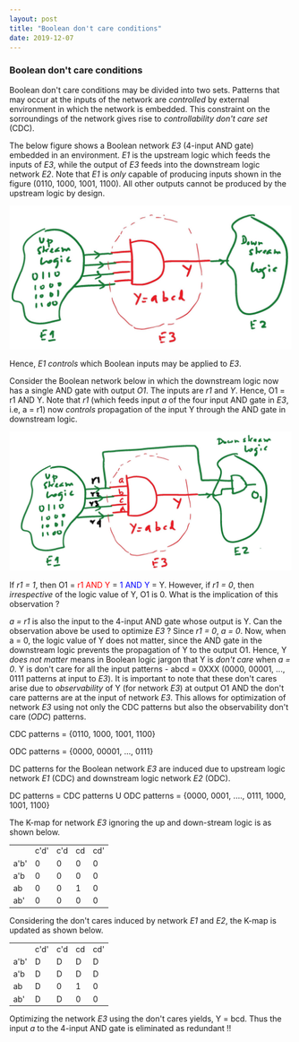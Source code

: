 ```yaml
---
layout: post
title: "Boolean don't care conditions"
date: 2019-12-07
---
```



### Boolean don't care conditions

Boolean don't care conditions may be divided into two sets. Patterns that may occur at the inputs of 
the network are *controlled* by external environment in which the network is embedded. This constraint on
the sorroundings of the network gives rise to *controllability don't care set* (CDC). 

The below figure shows a Boolean network *E3* (4-input AND gate) embedded in an environment. *E1* is the upstream logic which feeds the inputs of *E3*, while the output of *E3* feeds into the downstream logic network *E2*. Note that *E1* is *only* capable of producing inputs shown in the figure (0110, 1000, 1001, 1100). All other outputs cannot be produced by the upstream logic by design.

<img src="/images/cdc1-page-001.jpg" alt="Controllability don't cares" class="centerimage">

Hence, *E1* *controls* which Boolean inputs may be applied to *E3*. 

Consider the Boolean network below in which the downstream logic now has a single AND gate with output *O1*. The inputs are *r1* and *Y*. Hence, O1 = r1 AND Y. Note that *r1* (which feeds input *a* of the four input AND gate in *E3*, i.e, a = r1) now *controls* propagation of the input Y through the AND gate in downstream logic. 

<img src="/images/cdc2.jpg" alt="Observability don't cares" class="centerimage">

If *r1 = 1*, then O1 = <font color="red"> r1 AND Y </font> = <font color="blue"> 1 AND Y </font> = Y. However, if *r1 = 0*, then *irrespective* of the logic value of Y, O1 is 0. What is the implication of this observation ?

*a = r1* is also the input to the 4-input AND gate whose output is Y. Can the observation above be used to optimize *E3* ? Since *r1 = 0*, *a = 0*. Now, when a = 0, the logic value of Y does not matter, since the AND gate in the downstream logic prevents the propagation of Y to the output O1. Hence, Y *does not matter* means in Boolean logic jargon that Y is *don't care* when *a = 0*. Y is don't care for all the input patterns - abcd = 0XXX (0000, 00001, ..., 0111 patterns at input to *E3*). It is important to note that these don't cares arise due to *observability* of Y (for network *E3*) at output O1 AND the don't care patterns are at the input of network *E3*. This allows for optimization of network *E3* using not only the CDC patterns but also the observability don't care (*ODC*) patterns.  

CDC patterns = {0110, 1000, 1001, 1100}

ODC patterns = {0000, 00001, ..., 0111}

DC patterns for the Boolean network *E3* are induced due to upstream logic network *E1* (CDC) and downstream logic network *E2* (ODC). 

DC patterns = CDC patterns U ODC patterns = {0000, 0001, ...., 0111, 1000, 1001, 1100}

The K-map for network *E3* ignoring the up and down-stream logic is as shown below. 

<table>
  <tr>
    <td>&nbsp;</td>
    <td>c'd'</td>
    <td>c'd</td>
    <td>cd</td>
    <td>cd'</td>
  </tr>
  <tr>
    <td>a'b'</td>
    <td>0</td>
    <td>0</td>
    <td>0</td>
    <td>0</td>
  </tr>
  <tr>
    <td>a'b</td>
    <td>0</td>
    <td>0</td>
    <td>0</td>
    <td>0</td>
  </tr>
  <tr>
    <td>ab</td>
    <td>0</td>
    <td>0</td>
    <td>1</td>
    <td>0</td>
  </tr>
  <tr>
    <td>ab'</td>
    <td>0</td>
    <td>0</td>
    <td>0</td>
    <td>0</td>
  </tr>
</table>

Considering the don't cares induced by network *E1* and *E2*, the K-map is updated as shown below.

<table>
  <tr>
    <td>&nbsp;</td>
    <td>c'd'</td>
    <td>c'd</td>
    <td>cd</td>
    <td>cd'</td>
  </tr>
  <tr>
    <td>a'b'</td>
    <td>D</td>
    <td>D</td>
    <td>D</td>
    <td>D</td>
  </tr>
  <tr>
    <td>a'b</td>
    <td>D</td>
    <td>D</td>
    <td>D</td>
    <td>D</td>
  </tr>
  <tr>
    <td>ab</td>
    <td>D</td>
    <td>0</td>
    <td>1</td>
    <td>0</td>
  </tr>
  <tr>
    <td>ab'</td>
    <td>D</td>
    <td>D</td>
    <td>0</td>
    <td>0</td>
  </tr>
</table>

Optimizing the network *E3* using the don't cares yields, Y = bcd. Thus the input *a* to the 4-input AND gate is eliminated as redundant !!

